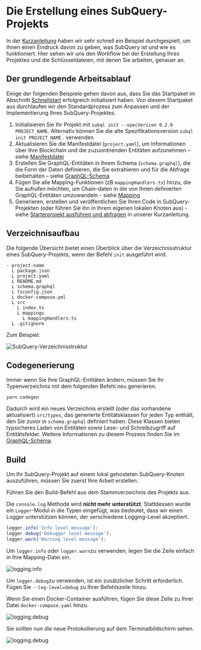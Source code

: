 # Die Erstellung eines SubQuery-Projekts

In der [Kurzanleitung](/quickstart/quickstart.md) haben wir sehr schnell ein Beispiel durchgespielt, um Ihnen einen Eindruck davon zu geben, was SubQuery ist und wie es funktioniert. Hier sehen wir uns den Workflow bei der Erstellung Ihres Projektes und die Schlüsseldateien, mit denen Sie arbeiten, genauer an.

## Der grundlegende Arbeitsablauf

Einige der folgenden Beispiele gehen davon aus, dass Sie das Startpaket im Abschnitt [Schnellstart](../quickstart/quickstart.md) erfolgreich initialisiert haben. Von diesem Startpaket aus durchlaufen wir den Standardprozess zum Anpassen und der Implementierung Ihres SubQuery-Projektes.

1. Initialisieren Sie Ihr Projekt mit `subql init --specVersion 0.2.0 PROJECT_NAME`. Alternativ können Sie die alte Spezifikationsversion `subql init PROJECT_NAME` . verwenden
2. Aktualisieren Sie die Manifestdatei (`project.yaml`), um Informationen über Ihre Blockchain und die zuzuordnenden Entitäten aufzunehmen – siehe [Manifestdatei](./manifest.md)
3. Erstellen Sie GraphQL-Entitäten in Ihrem Schema (`schema.graphql`), die die Form der Daten definieren, die Sie extrahieren und für die Abfrage beibehalten – siehe [GraphQL-Schema](./graphql.md)
4. Fügen Sie alle Mapping-Funktionen (zB `mappingHandlers.ts`) hinzu, die Sie aufrufen möchten, um Chain-daten in die von Ihnen definierten GraphQL-Entitäten umzuwandeln - siehe [Mapping](./mapping.md)
5. Generieren, erstellen und veröffentlichen Sie Ihren Code in SubQuery-Projekten (oder führen Sie ihn in Ihrem eigenen lokalen Knoten aus) - siehe [Starterprojekt ausführen und abfragen](./quickstart.md#running-and-querying-your-starter-project) in unserer Kurzanleitung.

## Verzeichnisaufbau

Die folgende Übersicht bietet einen Überblick über die Verzeichnisstruktur eines SubQuery-Projekts, wenn der Befehl `init` ausgeführt wird.

```
- project-name
  L package.json
  L project.yaml
  L README.md
  L schema.graphql
  L tsconfig.json
  L docker-compose.yml
  L src
    L index.ts
    L mappings
      L mappingHandlers.ts
  L .gitignore
```

Zum Beispiel:

![SubQuery-Verzeichnisstruktur](/assets/img/subQuery_directory_stucture.png)

## Codegenerierung

Immer wenn Sie Ihre GraphQL-Entitäten ändern, müssen Sie Ihr Typenverzeichnis mit dem folgenden Befehl neu generieren.

```
yarn codegen
```

Dadurch wird ein neues Verzeichnis erstellt (oder das vorhandene aktualisiert) `src/types`, das generierte Entitätsklassen für jeden Typ enthält, den Sie zuvor in `schema.graphql` definiert haben. Diese Klassen bieten typsicheres Laden von Entitäten sowie Lese- und Schreibzugriff auf Entitätsfelder. Weitere Informationen zu diesem Prozess finden Sie im [GraphQL-Schema](./graphql.md).

## Build

Um Ihr SubQuery-Projekt auf einem lokal gehosteten SubQuery-Knoten auszuführen, müssen Sie zuerst Ihre Arbeit erstellen.

Führen Sie den Build-Befehl aus dem Stammverzeichnis des Projekts aus.

<CodeGroup> Die `console.log` Methode wird **nicht mehr unterstützt**. Stattdessen wurde ein `Logger`-Modul in die Typen eingefügt, was bedeutet, dass wir einen Logger unterstützen können, der verschiedene Logging-Level akzeptiert.

```typescript
logger.info('Info level message');
logger.debug('Debugger level message');
logger.warn('Warning level message');
```

Um `logger.info` oder `logger.warn`zu verwenden, legen Sie die Zeile einfach in Ihre Mapping-Datei ein.

![logging.info](/assets/img/logging_info.png)

Um `logger.debug`zu verwenden, ist ein zusätzlicher Schritt erforderlich. Fügen Sie `--log-level=debug` zu Ihrer Befehlszeile hinzu.

Wenn Sie einen Docker-Container ausführen, fügen Sie diese Zeile zu Ihrer Datei `docker-compose.yaml` hinzu.

![logging.debug](/assets/img/logging_debug.png)

Sie sollten nun die neue Protokollierung auf dem Terminalbildschirm sehen.

![logging.debug](/assets/img/subquery_logging.png)
